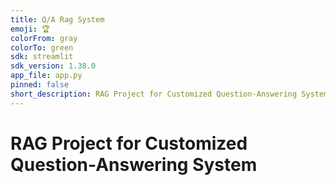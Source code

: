 ```yaml
---
title: Q/A Rag System
emoji: 🏆
colorFrom: gray
colorTo: green
sdk: streamlit
sdk_version: 1.38.0
app_file: app.py
pinned: false
short_description: RAG Project for Customized Question-Answering System
---
```


# RAG Project for Customized Question-Answering System

